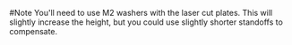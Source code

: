 #Note
You'll need to use M2 washers with the laser cut plates. This will slightly increase the height, but you could use slightly shorter standoffs to compensate.
